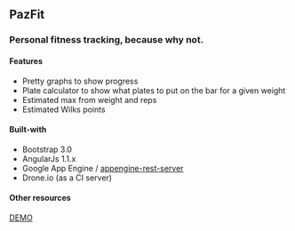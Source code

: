 ## PazFit

### Personal fitness tracking, because why not.

#### Features
* Pretty graphs to show progress
* Plate calculator to show what plates to put on the bar for a given weight
* Estimated max from weight and reps
* Estimated Wilks points

#### Built-with
* Bootstrap 3.0
* AngularJs 1.1.x
* Google App Engine / [appengine-rest-server](https://code.google.com/p/appengine-rest-server/)
* Drone.io (as a CI server)

#### Other resources
[DEMO](ajpaz531.appspot.com)
